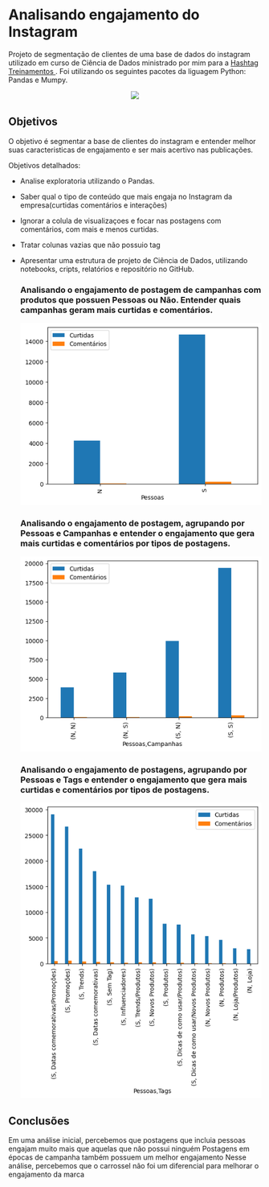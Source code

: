 
# Analisando engajamento do Instagram


Projeto de segmentação de clientes de uma base de dados do instagram utilizado em curso de Ciência de Dados ministrado por mim para a <a href="https://www.hashtagtreinamentos.com/"> Hashtag Treinamentos </a>. Foi utilizando os seguintes pacotes da liguagem Python: Pandas e Mumpy.

<p align="center"> 
  <a href="https://www.linkedin.com/in/elvis-dantas" target="_blank"><img src="https://img.shields.io/badge/-LinkedIn-%230077B5?style=for-the-badge&logo=linkedin&logoColor=white" target="_blank"></a> 
</p>

## Objetivos


O objetivo é segmentar a base de clientes do instagram e entender melhor suas caracteristicas de engajamento e ser mais acertivo nas publicações.

Objetivos detalhados:

 - Analise exploratoria utilizando o Pandas.
 - Saber qual o tipo de conteúdo que mais engaja no Instagram da empresa(curtidas comentários e interações)
 - Ignorar a colula de visualizaçoes e focar nas postagens com comentários, com mais e menos curtidas.
 - Tratar colunas vazias que não possuio tag
 - Apresentar uma estrutura de projeto de Ciência de Dados, utilizando notebooks, cripts, relatórios e repositório no GitHub.

   ### Analisando o engajamento de postagem de campanhas com produtos que possuen Pessoas ou Não. Entender quais campanhas geram mais curtidas e comentários.
   ![Postagens_com_ou_sem_pessoas](plotbar001.png)

   ### Analisando o engajamento de postagem, agrupando por Pessoas e Campanhas e entender o engajamento que gera mais curtidas e comentários por tipos de postagens.
   ![Postagens_com_ou_sem_pessoas](plotbar002.png)
   
   ### Analisando o engajamento de postagens, agrupando por Pessoas e Tags e entender o engajamento que gera mais curtidas e comentários por tipos de postagens.
   ![Postagens_com_ou_sem_pessoas](plotbar003.png)
   
## Conclusões

Em uma análise inicial, percebemos que postagens que incluia pessoas engajam muito mais que aquelas que não possui ninguém
Postagens em épocas de campanha também possuem um melhor engajamento
Nesse análise, percebemos que o carrossel não foi um diferencial para melhorar o engajamento da marca
